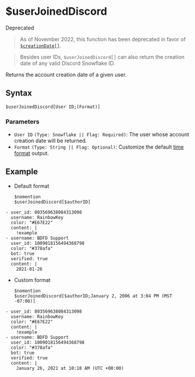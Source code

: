 # $userJoinedDiscord
<div class="functionTags">
  <span id="DeprecatedTag">Deprecated</span>
</div>

> As of November 2022, this function has been deprecated in favor of [`$creationDate[]`](./creationDate.md).

> Besides user IDs, `$userJoinedDiscord[]` can also return the creation date of any valid Discord Snowflake ID.

Returns the account creation date of a given user.

## Syntax
```
$userJoinedDiscord[User ID;(Format)]
```

### Parameters
- `User ID` `(Type: Snowflake || Flag: Required)`: The user whose account creation date will be returned. 
- `Format` `(Type: String || Flag: Optional)`: Customize the default [time format](../resources/timeFormat.md) output.

## Example
- Default format
   ```
   $nomention
   $userJoinedDiscord[$authorID]
   ```
   
``` discord yaml
- user_id: 803569638084313098
  username: RainbowKey
  color: "#E67E22"
  content: |
    !example
- username: BDFD Support
  user_id: 1009018156494368798
  color: "#378afa"
  bot: true
  verified: true
  content: |
    2021-01-26
```
  
- Custom format
   ```
   $nomention
   $userJoinedDiscord[$authorID;January 2, 2006 at 3:04 PM (MST -07:00)]
   ```

``` discord yaml
- user_id: 803569638084313098
  username: RainbowKey
  color: "#E67E22"
  content: |
    !example
- username: BDFD Support
  user_id: 1009018156494368798
  color: "#378afa"
  bot: true
  verified: true
  content: |
    January 26, 2021 at 10:18 AM (UTC +00:00)
```
